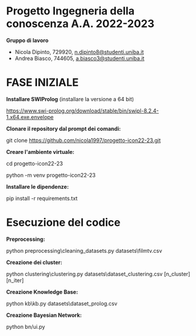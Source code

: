 # Progetto Ingegneria della conoscenza A.A. 2022-2023 

**Gruppo di lavoro**

-	Nicola Dipinto, 729920, n.dipinto8@studenti.uniba.it 
- Andrea Biasco, 744605, a.biasco3@studenti.uniba.it 

# FASE INIZIALE

**Installare SWIProlog** (installare la versione a 64 bit) 

https://www.swi-prolog.org/download/stable/bin/swipl-8.2.4-1.x64.exe.envelope 

**Clonare il repository dal prompt dei comandi:**

 git clone https://github.com/nicola1997/progetto-icon22-23.git 

**Creare l'ambiente virtuale:** 

 cd progetto-icon22-23 

 python -m venv progetto-icon22-23 

**Installare le dipendenze:** 

 pip install -r requirements.txt 

# Esecuzione del codice 
**Preprocessing:** 

 python preprocessing\cleaning_datasets.py datasets\filmtv.csv 

**Creazione dei cluster:**

 python clustering\clustering.py datasets\dataset_clustering.csv [n_cluster] [n_iter]

**Creazione Knowledge Base:**

 python kb\kb.py datasets\dataset_prolog.csv
 
**Creazione Bayesian Network:**

 python bn/ui.py 

 

